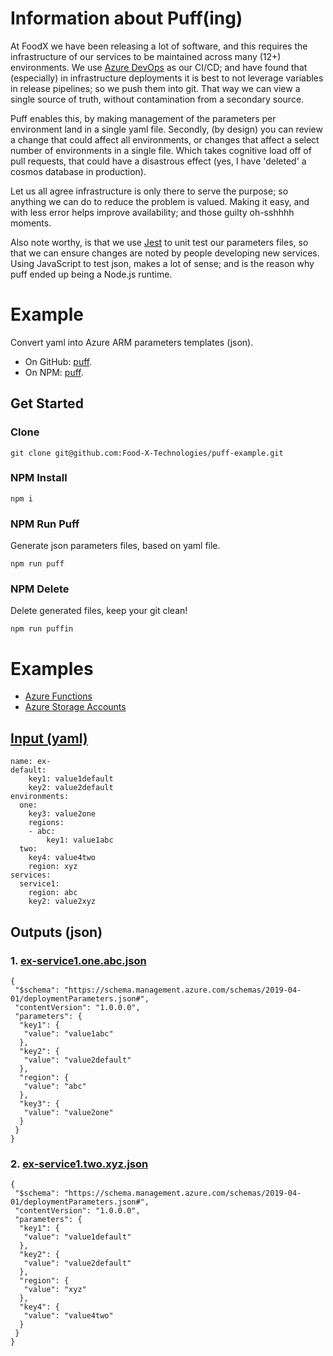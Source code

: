 # Information about Puff(ing)
At FoodX we have been releasing a lot of software, and this requires the infrastructure of our services to be maintained across many (12+) environments. We use [Azure DevOps](https://dev.azure.com) as our CI/CD; and have found that (especially) in infrastructure deployments it is best to not leverage variables in release pipelines; so we push them into git. That way we can view a single source of truth, without contamination from a secondary source.

Puff enables this, by making management of the parameters per environment land in a single yaml file. Secondly, (by design) you can review a change that could affect all environments, or changes that affect a select number of environments in a single file. Which takes cognitive load off of pull requests, that could have a disastrous effect (yes, I have 'deleted' a cosmos database in production).

Let us all agree infrastructure is only there to serve the purpose; so anything we can do to reduce the problem is valued. Making it easy, and with less error helps improve availability; and those guilty oh-sshhhh moments.

Also note worthy, is that we use [Jest](https://www.npmjs.com/package/jest) to unit test our parameters files, so that we can ensure changes are noted by people developing new services. Using JavaScript to test json, makes a lot of sense; and is the reason why puff ended up being a Node.js runtime.

# Example
Convert yaml into Azure ARM parameters templates (json).
- On GitHub: [puff](https://github.com/Food-X-Technologies/puff).
- On NPM: [puff](https://www.npmjs.com/package/@foodx/puff).

## Get Started
### Clone
```
git clone git@github.com:Food-X-Technologies/puff-example.git
```
### NPM Install
```
npm i
```
### NPM Run Puff
Generate json parameters files, based on yaml file.
```
npm run puff
```
### NPM Delete
Delete generated files, keep your git clean!
```
npm run puffin
```

# Examples
- [Azure Functions](https://github.com/Food-X-Technologies/puff-example/tree/main/function)
- [Azure Storage Accounts](https://github.com/Food-X-Technologies/puff-example/tree/main/storage-account)

## [Input (yaml)](https://github.com/Food-X-Technologies/puff-example/blob/main/example-simple/example.yml)
```
name: ex-
default:
    key1: value1default
    key2: value2default
environments:
  one:
    key3: value2one
    regions:
    - abc:
        key1: value1abc
  two:
    key4: value4two
    region: xyz
services:
  service1:
    region: abc
    key2: value2xyz
```

## Outputs (json)
### 1. [ex-service1.one.abc.json](https://github.com/Food-X-Technologies/puff-example/blob/main/example-simple/ex-service1.one.abc.json)
```
{
 "$schema": "https://schema.management.azure.com/schemas/2019-04-01/deploymentParameters.json#",
 "contentVersion": "1.0.0.0",
 "parameters": {
  "key1": {
   "value": "value1abc"
  },
  "key2": {
   "value": "value2default"
  },
  "region": {
   "value": "abc"
  },
  "key3": {
   "value": "value2one"
  }
 }
}
```
### 2. [ex-service1.two.xyz.json](https://github.com/Food-X-Technologies/puff-example/blob/main/example-simple/ex-service1.two.xyz.json)
```
{
 "$schema": "https://schema.management.azure.com/schemas/2019-04-01/deploymentParameters.json#",
 "contentVersion": "1.0.0.0",
 "parameters": {
  "key1": {
   "value": "value1default"
  },
  "key2": {
   "value": "value2default"
  },
  "region": {
   "value": "xyz"
  },
  "key4": {
   "value": "value4two"
  }
 }
}
```